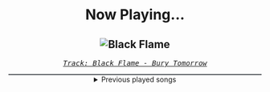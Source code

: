 <div align="center"> 
<h1>Now Playing...</h1>

![Black Flame](https://i.scdn.co/image/ab67616d00001e02a36c817207d5ba7f14c51cf6)
--
_<samp><a href="https://open.spotify.com/track/26NEy2ZH4PpkMar8l4kEws">Track: Black Flame - Bury Tomorrow</a></samp>_

<div style="border: 1px #4B5054 solid"></div>
<details>
  <summary>
    Previous played songs
  </summary>
  <table>
    <thead>
      <tr>
        <th>
          Artist
        </th>
        <th>
          Song
        </th>
        <th>
          Link
        </th>
      </tr>
    </thead>
    <tbody>
      <tr><td>Bury Tomorrow</td><td>Black Flame</td><td><a href="https://open.spotify.com/track/26NEy2ZH4PpkMar8l4kEws">https://open.spotify.com/track/26NEy2ZH4PpkMar8l4kEws</a></td></tr><tr><td>State of Mine</td><td>Broke by Monday</td><td><a href="https://open.spotify.com/track/7doCcy3lbWnQVevv2i08jt">https://open.spotify.com/track/7doCcy3lbWnQVevv2i08jt</a></td></tr><tr><td>Dayseeker</td><td>Dreamstate</td><td><a href="https://open.spotify.com/track/1BKShyqTh9TDWc3dFHYXkF">https://open.spotify.com/track/1BKShyqTh9TDWc3dFHYXkF</a></td></tr><tr><td>Ignite the Fire</td><td>Criticize</td><td><a href="https://open.spotify.com/track/7cqFULTENFSVSvlTa1NQUz">https://open.spotify.com/track/7cqFULTENFSVSvlTa1NQUz</a></td></tr><tr><td>Disturbed</td><td>Want</td><td><a href="https://open.spotify.com/track/3P94zBOBTumvXGTPYqo9Zk">https://open.spotify.com/track/3P94zBOBTumvXGTPYqo9Zk</a></td></tr><tr><td>Any Given Day</td><td>In Deafening Silence</td><td><a href="https://open.spotify.com/track/2vDwDtgKBgtBNf1yHyga0I">https://open.spotify.com/track/2vDwDtgKBgtBNf1yHyga0I</a></td></tr><tr><td>Dayseeker</td><td>Dark Sun</td><td><a href="https://open.spotify.com/track/7hcSqcV1M2aP8Nxvlzlos3">https://open.spotify.com/track/7hcSqcV1M2aP8Nxvlzlos3</a></td></tr><tr><td>Volbeat</td><td>Slaytan</td><td><a href="https://open.spotify.com/track/6uStZ0vDmoqMKaAncZJ2n1">https://open.spotify.com/track/6uStZ0vDmoqMKaAncZJ2n1</a></td></tr><tr><td>Set It Off</td><td>Killer In The Mirror</td><td><a href="https://open.spotify.com/track/0x2TYePnFyfZ9ajY2WMkby">https://open.spotify.com/track/0x2TYePnFyfZ9ajY2WMkby</a></td></tr><tr><td>Solence</td><td>Californication (Live at Sxm Octane Virtual Accelerator Concert)</td><td><a href="https://open.spotify.com/track/4h4OoqFt3nb6hIqJTsoYTX">https://open.spotify.com/track/4h4OoqFt3nb6hIqJTsoYTX</a></td></tr><tr><td>Epic North</td><td>Scimitar</td><td><a href="https://open.spotify.com/track/0IdVVTv9vFHP788Uh0Ry0A">https://open.spotify.com/track/0IdVVTv9vFHP788Uh0Ry0A</a></td></tr><tr><td>Hollywood Undead</td><td>Ghost Beach</td><td><a href="https://open.spotify.com/track/4udYZwVxDeVvCsWcuS8x8E">https://open.spotify.com/track/4udYZwVxDeVvCsWcuS8x8E</a></td></tr><tr><td>Motionless In White</td><td>Masterpiece: Motion Picture Collection</td><td><a href="https://open.spotify.com/track/262uuzoehXjnAdbwUFas3P">https://open.spotify.com/track/262uuzoehXjnAdbwUFas3P</a></td></tr><tr><td>Papa Roach</td><td>Maniac</td><td><a href="https://open.spotify.com/track/1NwhbtrKc7EINu48bACmVm">https://open.spotify.com/track/1NwhbtrKc7EINu48bACmVm</a></td></tr><tr><td>MONSTA X</td><td>Magnetic</td><td><a href="https://open.spotify.com/track/4ZtiN13yPgoDtQB8TkIrv1">https://open.spotify.com/track/4ZtiN13yPgoDtQB8TkIrv1</a></td></tr><tr><td>Memphis May Fire</td><td>Live It Well</td><td><a href="https://open.spotify.com/track/6muAJ2y5v7My8kkZ1lq8XA">https://open.spotify.com/track/6muAJ2y5v7My8kkZ1lq8XA</a></td></tr><tr><td>Shiro SAGISU</td><td>Stand Up Be Strong (Pt. I)</td><td><a href="https://open.spotify.com/track/72ipPCGWlVXLbh7rZNwh26">https://open.spotify.com/track/72ipPCGWlVXLbh7rZNwh26</a></td></tr><tr><td>Celldweller</td><td>IRIA - Demo</td><td><a href="https://open.spotify.com/track/1BSfq2Qo8eyk1zxRfEN8OW">https://open.spotify.com/track/1BSfq2Qo8eyk1zxRfEN8OW</a></td></tr><tr><td>Demon Hunter</td><td>HEAVEN DON'T CRY</td><td><a href="https://open.spotify.com/track/1Jo1KIp5rigqKayHmce0Lz">https://open.spotify.com/track/1Jo1KIp5rigqKayHmce0Lz</a></td></tr><tr><td>Asking Alexandria</td><td>Alone In A Room</td><td><a href="https://open.spotify.com/track/5Gw8owErJLfkNxWCSwPQKJ">https://open.spotify.com/track/5Gw8owErJLfkNxWCSwPQKJ</a></td></tr>
    </tbody>
  </table>
</details>

</div>
